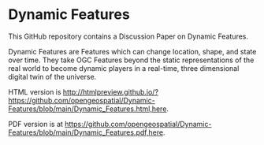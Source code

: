 # Dynamic Features

This GitHub repository contains a Discussion Paper on Dynamic Features.

Dynamic Features are Features which can change location, shape, and state over time. They take OGC Features beyond the static representations of the real world to become dynamic players in a real-time, three dimensional digital twin of the universe.

HTML version is http://htmlpreview.github.io/?https://github.com/opengeospatial/Dynamic-Features/blob/main/Dynamic_Features.html,here.

PDF version is at https://github.com/opengeospatial/Dynamic-Features/blob/main/Dynamic_Features.pdf,here.

